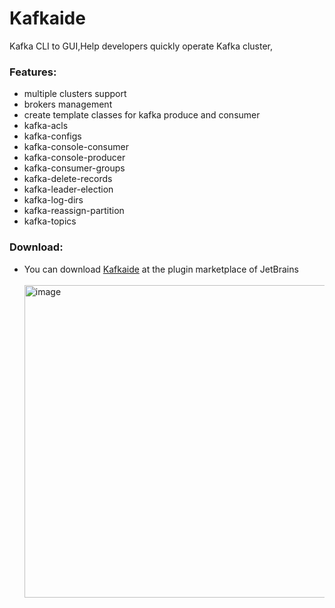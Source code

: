 # Kafkaide
Kafka CLI to GUI,Help developers quickly operate Kafka cluster,
            <h3>Features:</h3>
            <ul>
                <li>multiple clusters support</li>
                <li>brokers management</li>
                <li>create template classes for kafka produce and consumer</li>
                <li>kafka-acls</li>
                <li>kafka-configs</li>
                <li>kafka-console-consumer</li>
                <li>kafka-console-producer</li>
                <li>kafka-consumer-groups</li>
                <li>kafka-delete-records</li>
                <li>kafka-leader-election</li>
                <li>kafka-log-dirs</li>
                <li>kafka-reassign-partition</li>
                <li>kafka-topics</li>
           </ul>
<h3>Download:</h3>
<ul>
<li>You can download <a href='https://plugins.jetbrains.com/plugin/20111-kafkaide'>Kafkaide</a> at the plugin marketplace of JetBrains</br></br>
<img width="500" alt="image" src="https://user-images.githubusercontent.com/16461324/204444312-258d9311-de95-4a10-8a02-7e2a8168a06f.png"></li>
</ul>
